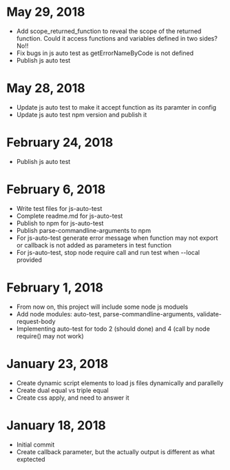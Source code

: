 # May 29, 2018
- Add scope_returned_function to reveal the scope of the returned function. Could it access functions and variables defined in two sides? No!!
- Fix bugs in js auto test as getErrorNameByCode is not defined
- Publish js auto test

# May 28, 2018
- Update js auto test to make it accept function as its paramter in config
- Update js auto test npm version and publish it

# February 24, 2018
- Publish js auto test

# February 6, 2018
- Write test files for js-auto-test
- Complete readme.md for js-auto-test
- Publish to npm for js-auto-test
- Publish parse-commandline-arguments to npm
- For js-auto-test generate error message when function may not export or callback is not added as parameters in test function
- For js-auto-test, stop node require call and run test when --local provided

# February 1, 2018
- From now on, this project will include some node js moduels
- Add node modules: auto-test, parse-commandline-arguments, validate-request-body
- Implementing auto-test for todo 2 (should done) and 4 (call by node require() may not work)

# January 23, 2018
- Create dynamic script elements to load js files dynamically and parallelly
- Create dual equal vs triple equal
- Create css apply, and need to answer it

# January 18, 2018
- Initial commit
- Create callback parameter, but the actually output is different as what exptected 